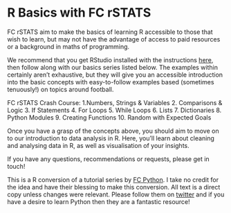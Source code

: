 # R Basics with FC rSTATS

FC rSTATS aim to make the basics of learning R accessible to those that wish to learn, but may not have the advantage of access to paid resources or a background in maths of programming.

We recommend that you get RStudio installed with the instructions [here](https://courses.edx.org/courses/UTAustinX/UT.7.01x/3T2014/56c5437b88fa43cf828bff5371c6a924/), then follow along with our basics series listed below. The examples within certainly aren’t exhaustive, but they will give you an accessible introduction into the basic concepts with easy-to-follow examples based (sometimes tenuously!) on topics around football.

FC rSTATS  Crash Course:
1.Numbers, Strings & Variables
2. Comparisons & Logic
3. If Statements
4. For Loops
5. While Loops
6. Lists
7. Dictionaries
8. Python Modules
9. Creating Functions
10. Random with Expected Goals

Once you have a grasp of the concepts above, you should aim to move on to our introduction to data analysis in R. Here, you’ll learn about cleaning and analysing data in R, as well as visualisation of your insights.

If you have any questions, recommendations or requests, please get in touch!

This is a R conversion of a tutorial series by [FC Python](https://fcpython.com/python-basics-fcpython). I take no credit for the idea and have their blessing to make this conversion. All text is a direct copy unless changes were relevant. Please follow them on [twitter](www.twitter.com/FC_Python) and if you have a desire to learn Python then they are a fantastic resource!


